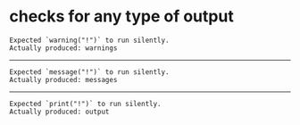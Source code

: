 # checks for any type of output

    Expected `warning("!")` to run silently.
    Actually produced: warnings

---

    Expected `message("!")` to run silently.
    Actually produced: messages

---

    Expected `print("!")` to run silently.
    Actually produced: output

